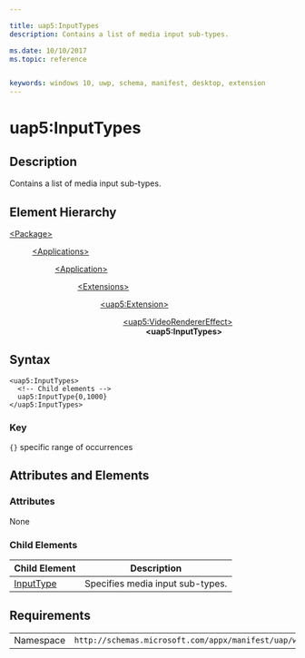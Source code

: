 ```yaml
---

title: uap5:InputTypes
description: Contains a list of media input sub-types.

ms.date: 10/10/2017
ms.topic: reference


keywords: windows 10, uwp, schema, manifest, desktop, extension 
---
```


# uap5:InputTypes

## Description
Contains a list of media input sub-types.

## Element Hierarchy
<dl>
<dt><a href="element-package.md">&lt;Package&gt;</a></dt>
<dd>
<dl>
<dt><a href="element-applications.md">&lt;Applications&gt;</a></dt>
<dd>
<dl>
<dt><a href="element-application.md">&lt;Application&gt;</a></dt>
<dd>
<dl>
<dt><a href="element-1-extensions.md">&lt;Extensions&gt;</a></dt>
<dd>
<dl>
<dt><a href="element-uap5-extension.md">&lt;uap5:Extension&gt;</a></dt>
<dd>
<dl>
<dt><a href="element-uap5-VideoRendererEffect.md">&lt;uap5:VideoRendererEffect&gt;</a></dt>
<dd><b>&lt;uap5:InputTypes&gt;</b></dd>
</dl>
</dd>
</dl>
</dd>
</dl>
</dd>
</dl>
</dd>
</dl>
</dd>
</dl>

## Syntax
```syntax
<uap5:InputTypes>   
  <!-- Child elements -->
  uap5:InputType{0,1000}
</uap5:InputTypes>
```

### Key
`{}` specific range of occurrences

## Attributes and Elements

### Attributes
None

### Child Elements

| Child Element | Description |
|---------------|-------------|
| [InputType](element-uap5-InputType.md) | Specifies media input sub-types. |


## Requirements

|   |   |
|--|--|
| Namespace | `http://schemas.microsoft.com/appx/manifest/uap/windows10/5` |
